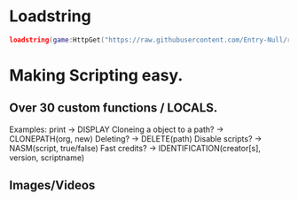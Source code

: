 
# Loadstring
```lua
loadstring(game:HttpGet("https://raw.githubusercontent.com/Entry-Null/rluaenvironment/main/main.lua", true))()
```
# Making Scripting easy.
## Over 30 custom functions / LOCALS.
Examples: print -> DISPLAY Cloneing a object to a path? -> CLONEPATH(org, new) Deleting? -> DELETE(path) Disable scripts? -> NASM(script, true/false) Fast credits? -> IDENTIFICATION(creator[s], version, scriptname)

## Images/Videos
<p align="center">

</p>
